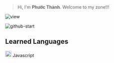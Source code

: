 > Hi, I'm **Phước Thành**. Welcome to my zone!!!

![view](https://komarev.com/ghpvc/?username=thanhlp18)

![github-start](https://github-readme-stats.vercel.app/api?username=thanhlp18&count_private=true&show_icons=true)

<!-- ![details](https://github-readme-stats.vercel.app/api/top-langs/?username=thanhlp18&layout=compact) -->


## Learned Languages
<img src="./assets/images/svg" width="20"> Javascript



